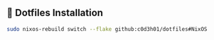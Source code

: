 ## 📂 Dotfiles Installation
```bash
sudo nixos-rebuild switch --flake github:c0d3h01/dotfiles#NixOS
```

